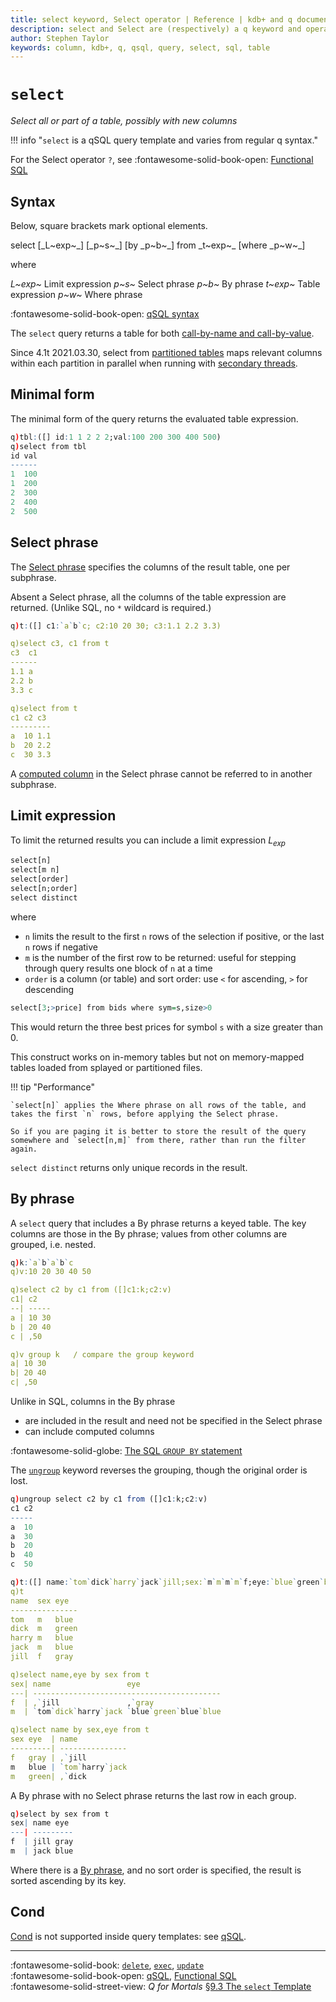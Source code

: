 ```yaml
---
title: select keyword, Select operator | Reference | kdb+ and q documentation
description: select and Select are (respectively) a q keyword and operator that select all or part of a table, possibly with new columns.
author: Stephen Taylor
keywords: column, kdb+, q, qsql, query, select, sql, table
---
```

# `select`





_Select all or part of a table, possibly with new columns_

!!! info "`select` is a qSQL query template and varies from regular q syntax."

For the Select operator `?`, see 
:fontawesome-solid-book-open:
[Functional SQL](../basics/funsql.md)


## Syntax


Below, square brackets mark optional elements.

<div markdown="1" class="typewriter">
select [_L~exp~_] [_p~s~_] [by _p~b~_] from _t~exp~_ [where _p~w~_]

where

_L~exp~_  Limit expression
_p~s~_    Select phrase
_p~b~_    By phrase
_t~exp~_  Table expression
_p~w~_    Where phrase
</div>

:fontawesome-solid-book-open:
[qSQL syntax](../basics/qsql.md)


The `select` query returns a table for both [call-by-name and call-by-value](../basics/qsql.md#from-phrase).

Since 4.1t 2021.03.30, select from [partitioned tables](../kb/partition.md) maps relevant columns within each partition in parallel when running with [secondary threads](../basics/syscmds.md#s-number-of-secondary-threads).


## Minimal form

The minimal form of the query returns the evaluated table expression.

```q
q)tbl:([] id:1 1 2 2 2;val:100 200 300 400 500)
q)select from tbl
id val
------
1  100
1  200
2  300
2  400
2  500
```


## Select phrase

The [Select phrase](../basics/qsql.md#select-phrase) specifies the columns of the result table, one per subphrase. 

Absent a Select phrase, all the columns of the table expression are returned.
(Unlike SQL, no `*` wildcard is required.)

```q
q)t:([] c1:`a`b`c; c2:10 20 30; c3:1.1 2.2 3.3)

q)select c3, c1 from t
c3  c1
------
1.1 a
2.2 b
3.3 c

q)select from t
c1 c2 c3
---------
a  10 1.1
b  20 2.2
c  30 3.3
```

A [computed column](../basics/qsql.md#computed-columns) in the Select phrase cannot be referred to in another subphrase. 


## Limit expression

To limit the returned results you can include a limit expression _L<sub>exp</sub>_

```q
select[n]
select[m n]
select[order]
select[n;order]
select distinct
```

where 

-   `n` limits the result to the first `n` rows of the selection if positive, or the last `n` rows if negative 
-   `m` is the number of the first row to be returned: useful for stepping through query results one block of `n` at a time
-   `order` is a column (or table) and sort order: use `<` for ascending, `>` for descending

```q
select[3;>price] from bids where sym=s,size>0
```

This would return the three best prices for symbol `s` with a size greater than 0.

This construct works on in-memory tables but not on memory-mapped tables loaded from splayed or partitioned files. 

!!! tip "Performance"

    `select[n]` applies the Where phrase on all rows of the table, and takes the first `n` rows, before applying the Select phrase. 

    So if you are paging it is better to store the result of the query somewhere and `select[n,m]` from there, rather than run the filter again.

`select distinct` returns only unique records in the result.


## By phrase

A `select` query that includes a By phrase returns a keyed table.
The key columns are those in the By phrase; values from other columns are grouped, i.e. nested. 

```q
q)k:`a`b`a`b`c
q)v:10 20 30 40 50

q)select c2 by c1 from ([]c1:k;c2:v)
c1| c2
--| -----
a | 10 30
b | 20 40
c | ,50

q)v group k   / compare the group keyword
a| 10 30
b| 20 40
c| ,50
```

Unlike in SQL, columns in the By phrase 

-   are included in the result and need not be specified in the Select phrase
-   can include computed columns

:fontawesome-solid-globe:
[The SQL `GROUP BY` statement](https://www.w3schools.com/sql/sql_groupby.asp)

The [`ungroup`](ungroup.md) keyword reverses the grouping, though the original order is lost. 

```q
q)ungroup select c2 by c1 from ([]c1:k;c2:v)
c1 c2
-----
a  10
a  30
b  20
b  40
c  50
```

```q
q)t:([] name:`tom`dick`harry`jack`jill;sex:`m`m`m`m`f;eye:`blue`green`blue`blue`gray)
q)t
name  sex eye
---------------
tom   m   blue
dick  m   green
harry m   blue
jack  m   blue
jill  f   gray

q)select name,eye by sex from t
sex| name                 eye
---| ------------------------------------------
f  | ,`jill               ,`gray
m  | `tom`dick`harry`jack `blue`green`blue`blue

q)select name by sex,eye from t
sex eye  | name
---------| ---------------
f   gray | ,`jill
m   blue | `tom`harry`jack
m   green| ,`dick
```

A By phrase with no Select phrase returns the last row in each group.

```q
q)select by sex from t
sex| name eye
---| ---------
f  | jill gray
m  | jack blue
```

Where there is a [By phrase](../basics/qsql.md#by-phrase), and no sort order is specified, the result is sorted ascending by its key.


## Cond

[Cond](cond.md) is not supported inside query templates: 
see [qSQL](../basics/qsql.md#cond).



----
:fontawesome-solid-book:
[`delete`](delete.md),
[`exec`](exec.md),
[`update`](update.md)
<br>
:fontawesome-solid-book-open:
[qSQL](../basics/qsql.md),
[Functional SQL](../basics/funsql.md)
<br>
:fontawesome-solid-street-view:
_Q for Mortals_
[§9.3 The `select` Template](/q4m3/9_Queries_q-sql/#93-the-select-template) 

